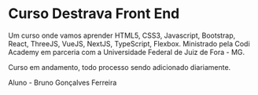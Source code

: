 # Curso Destrava Front End 

Um curso onde vamos aprender HTML5, CSS3, Javascript, Bootstrap, React, ThreeJS, VueJS, NextJS, TypeScript, Flexbox. Ministrado pela Codi Academy em parceria com a Universidade Federal de Juiz de Fora - MG.

Curso em andamento, todo processo sendo adicionado diariamente.

Aluno - Bruno Gonçalves Ferreira
